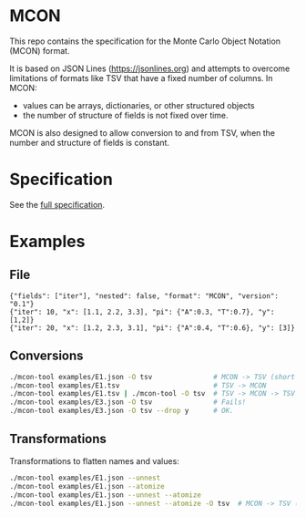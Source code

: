 # MCON

This repo contains the specification for the Monte Carlo Object Notation (MCON) format.

It is based on JSON Lines (https://jsonlines.org) and attempts to overcome limitations of formats like TSV that have a fixed number of columns.  In MCON:
* values can be arrays, dictionaries, or other structured objects
* the number of structure of fields is not fixed over time.

MCON is also designed to allow conversion to and from TSV, when the
number and structure of fields is constant.

# Specification

See the [full specification](https://github.com/bredelings/MCON/blob/main/mcon.rst).

# Examples

## File
``` Non-nested
{"fields": ["iter"], "nested": false, "format": "MCON", "version": "0.1"}
{"iter": 10, "x": [1.1, 2.2, 3.3], "pi": {"A":0.3, "T":0.7}, "y": [1,2]}
{"iter": 20, "x": [1.2, 2.3, 3.1], "pi": {"A":0.4, "T":0.6}, "y": [3]}
```


## Conversions
``` sh
./mcon-tool examples/E1.json -O tsv               # MCON -> TSV (short names)
./mcon-tool examples/E1.tsv                       # TSV -> MCON
./mcon-tool examples/E1.tsv | ./mcon-tool -O tsv  # TSV -> MCON -> TSV
./mcon-tool examples/E3.json -O tsv               # Fails!
./mcon-tool examples/E3.json -O tsv --drop y      # OK.
```

## Transformations

Transformations to flatten names and values:

``` sh
./mcon-tool examples/E1.json --unnest
./mcon-tool examples/E1.json --atomize
./mcon-tool examples/E1.json --unnest --atomize
./mcon-tool examples/E1.json --unnest --atomize -O tsv  # MCON -> TSV (long names)
```

